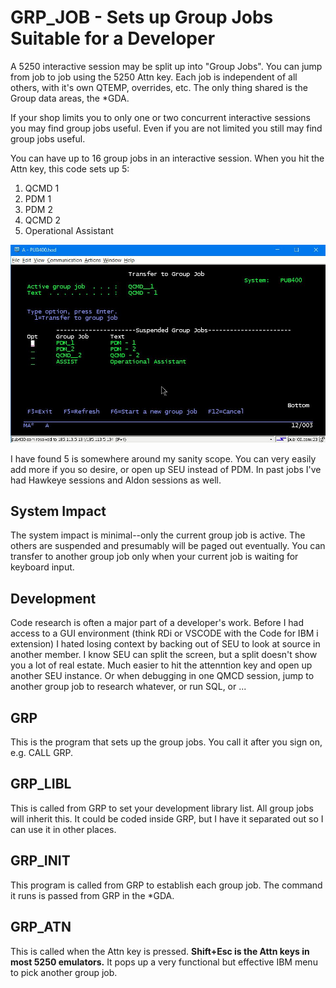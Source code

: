 # GRP_JOB - Sets up Group Jobs Suitable for a Developer

A 5250 interactive session may be split up into "Group Jobs". You can jump from job to job using the
5250 Attn key. Each job is independent of all others, with it's own QTEMP, overrides, etc. The only thing
shared is the Group data areas, the *GDA.

If your shop limits you to only one or two concurrent interactive sessions you may find group jobs useful. Even if you are not limited you still may find group jobs useful.

You can have up to 16 group jobs in an interactive session. When you hit the Attn key, this code sets up 5:

1. QCMD 1
2. PDM 1
3. PDM 2
4. QCMD 2
5. Operational Assistant

![Sample menu](Images/Group_Menu.jpg)

I have found 5 is somewhere around my sanity scope. You can very easily add more if you so desire, or open up SEU instead of PDM. In past jobs I've had Hawkeye sessions and Aldon sessions as well.

## System Impact

The system impact is minimal--only the current group job is active.  The others are suspended and presumably will be paged out eventually. You can transfer to another group job only when your current job is waiting for keyboard input.

## Development

Code research is often a major part of a developer's work. Before I had access to a GUI environment (think RDi or VSCODE with the Code for IBM i extension) I hated losing context by backing out of SEU to look at source in another member. I know SEU can split the screen, but a split doesn't show you a lot of real estate. Much easier to hit the attenntion key and open up another SEU instance. Or when debugging in one QMCD session, jump to another group job to research whatever, or run SQL, or ...

## GRP

This is the program that sets up the group jobs. You call it after you sign on, e.g. CALL GRP.

## GRP_LIBL

This is called from GRP to set your development library list. All group jobs will inherit this.  It could be coded inside GRP, but I have it separated out so I can use it in other places.

## GRP_INIT

This program is called from GRP to establish each group job. The command it runs is passed from GRP in the *GDA.

## GRP_ATN

This is called when the Attn key is pressed. **Shift+Esc is the Attn keys in most 5250 emulators.** It pops up a very functional but effective IBM menu to pick another group job.
